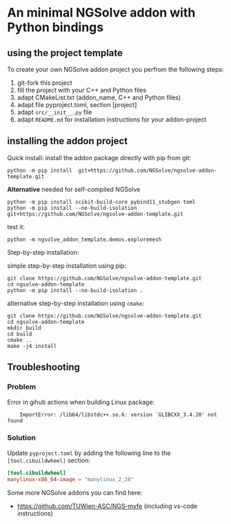 # An minimal NGSolve addon with Python bindings

## using the project template
To create your own NGSolve addon project you perfrom the following steps:

1. git-fork this project
2. fill the project with your C++ and Python files
3. adapt CMakeList.txt (addon_name, C++ and Python files)
4. adapt file pyproject.toml, section [project]
5. adapt `src/__init__.py` file
6. adapt `README.md` for installation instructions for your addon-project

## installing the addon project

Quick install: install the addon package directly with pip from git:

    python -m pip install  git+https://github.com/NGSolve/ngsolve-addon-template.git


**Alternative** needed for self-compiled NGSolve

    python -m pip install scikit-build-core pybind11_stubgen toml
    python -m pip install --no-build-isolation git+https://github.com/NGSolve/ngsolve-addon-template.git


test it:

    python -m ngsolve_addon_template.demos.exploremesh

Step-by-step installation:

simple step-by-step installation using pip:

    git clone https://github.com/NGSolve/ngsolve-addon-template.git
    cd ngsolve-addon-template
    python -m pip install --no-build-isolation .

alternative step-by-step installation using `cmake`:

    git clone https://github.com/NGSolve/ngsolve-addon-template.git
    cd ngsolve-addon-template
    mkdir build
    cd build
    cmake ..
    make -j4 install

## Troubleshooting

### Problem
Error in gihub actions when building Linux package:

```
    ImportError: /lib64/libstdc++.so.6: version `GLIBCXX_3.4.20' not found
```

### Solution
Update `pyproject.toml` by adding the following line to the `[tool.cibuildwheel]` section:

```toml
[tool.cibuildwheel]
manylinux-x86_64-image = "manylinux_2_28"
```

Some more NGSolve addons you can find here:
  * https://github.com/TUWien-ASC/NGS-myfe (including vs-code instructions)
